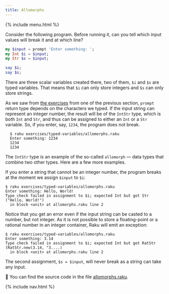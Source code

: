 ```yaml
---
title: Allomorphs
---
```


{% include menu.html %}

Consider the following program. Before running it, can you tell which input values will break it and at which line?

```raku
my $input = prompt 'Enter something: ';
my Int $i = $input;
my Str $s = $input;

say $i;
say $s;
```

There are three scalar variables created there, two of them, `$i` and `$s` are typed variables. That means that `$i` can only store integers and `$s` can only store strings.

As we saw from [the exercises](/raku-course/what/exercises) from one of the previous section, `prompt` return type depends on the characters we typed. If the input string can represent an integer number, the result will be of the `IntStr` type, which is both `Int` and `Str`, and thus can be assigned to either an `Int` or a `Str` variable. So, if you enter, say, `1234`, the program does not break.

```console
  $ raku exercises/typed-variables/allomorphs.raku
  Enter something: 1234
  1234
  1234
```

The `IntStr` type is an example of the so-called `allomorph` — data types that combine two other types. Here are a few more examples.

If you enter a string that cannot be an integer number, the program breaks at the moment we assign `$input` to `$i`:

```console
$ raku exercises/typed-variables/allomorphs.raku
Enter something: Hello, World!
Type check failed in assignment to $i; expected Int but got Str ("Hello, World!")
  in block <unit> at allomorphs.raku line 2
```

Notice that you get an error even if the input string can be casted to a number, but not integer. As it is not possible to store a floating-point or a rational number in an integer container, Raku will emit an exception:

```console
$ raku exercises/typed-variables/allomorphs.raku
Enter something: 3.14
Type check failed in assignment to $i; expected Int but got RatStr (RatStr.new(3.14, "3....)
  in block <unit> at allomorphs.raku line 2
```

The second assignment, `$s = $input`, will never break as a string can take any input.

🦋 You can find the source code in the file [allomorphs.raku](https://github.com/ash/raku-course/blob/master/essentials/data-types/allomorphs.raku).

{% include nav.html %}
